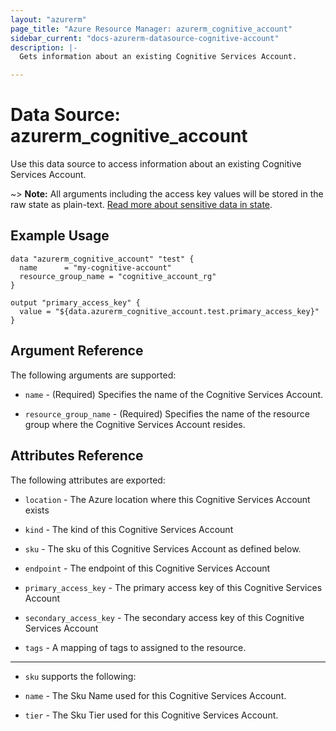 ```yaml
---
layout: "azurerm"
page_title: "Azure Resource Manager: azurerm_cognitive_account"
sidebar_current: "docs-azurerm-datasource-cognitive-account"
description: |-
  Gets information about an existing Cognitive Services Account.

---
```


# Data Source: azurerm_cognitive_account

Use this data source to access information about an existing Cognitive Services Account.

~> **Note:** All arguments including the access key values will be stored in the raw state as plain-text.
[Read more about sensitive data in state](/docs/state/sensitive-data.html).

## Example Usage

```hcl
data "azurerm_cognitive_account" "test" {
  name      = "my-cognitive-account"
  resource_group_name = "cognitive_account_rg"
}

output "primary_access_key" {
  value = "${data.azurerm_cognitive_account.test.primary_access_key}"
}
```
## Argument Reference

The following arguments are supported:

* `name` - (Required) Specifies the name of the Cognitive Services Account.

* `resource_group_name` - (Required) Specifies the name of the resource group where the Cognitive Services Account resides.

## Attributes Reference

The following attributes are exported:

* `location` - The Azure location where this Cognitive Services Account exists

* `kind` - The kind of this Cognitive Services Account

* `sku` - The sku of this Cognitive Services Account as defined below.

* `endpoint` - The endpoint of this Cognitive Services Account

* `primary_access_key` - The primary access key of this Cognitive Services Account

* `secondary_access_key` - The secondary access key of this Cognitive Services Account

* `tags` - A mapping of tags to assigned to the resource.

---

* `sku` supports the following:

* `name` - The Sku Name used for this Cognitive Services Account.

* `tier` - The Sku Tier used for this Cognitive Services Account.
